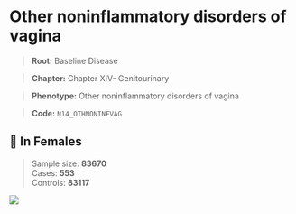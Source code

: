 # Other noninflammatory disorders of vagina

> **Root:** Baseline Disease  

> **Chapter:** Chapter XIV- Genitourinary  

> **Phenotype:** Other noninflammatory disorders of vagina  

> **Code:** `N14_OTHNONINFVAG`

## 👩 In Females  
> Sample size: **83670**  
> Cases: **553**  
> Controls: **83117**
<img src="/Disease/Figures/ALL/Baseline/N14_OTHNONINFVAG.png"/>
<CsvTable src="/Disease/Data/ALL/Baseline/LG_N14_OTHNONINFVAG.csv" label="🔍 View full results" />
